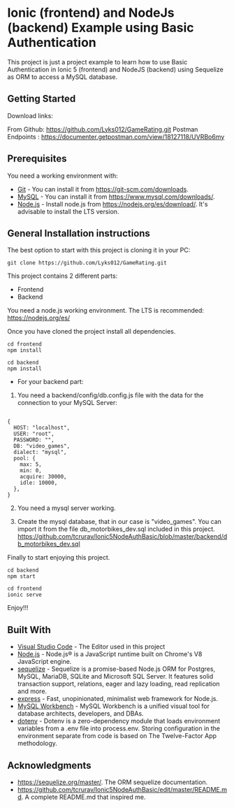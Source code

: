 # Ionic (frontend) and NodeJs (backend) Example using Basic Authentication

This project is just a project example to learn how to use Basic Authentication in Ionic 5 (frontend) and NodeJS (backend) using Sequelize as ORM to access a MySQL database.

## Getting Started

Download links:

From Github: https://github.com/Lyks012/GameRating.git
Postman Endpoints : https://documenter.getpostman.com/view/18127118/UVRBo6my

## Prerequisites

You need a working environment with:

- [Git](https://git-scm.com) - You can install it from https://git-scm.com/downloads.
- [MySQL](https://www.mysql.com) - You can install it from https://www.mysql.com/downloads/.
- [Node.js](https://nodejs.org) - Install node.js from https://nodejs.org/es/download/. It's advisable to install the LTS version.

## General Installation instructions

The best option to start with this project is cloning it in your PC:

```
git clone https://github.com/Lyks012/GameRating.git
```

This project contains 2 different parts:

- Frontend
- Backend

You need a node.js working environment. The LTS is recommended: https://nodejs.org/es/

Once you have cloned the project install all dependencies.

```
cd frontend
npm install

cd backend
npm install
```

- For your backend part:

1. You need a backend/config/db.config.js file with  the data for the connection to your MySQL Server:

```

{
  HOST: "localhost",
  USER: "root",
  PASSWORD: "",
  DB: "video_games",
  dialect: "mysql",
  pool: {
    max: 5,
    min: 0,
    acquire: 30000,
    idle: 10000,
  },
}
```

2. You need a mysql server working.

3. Create the mysql database, that in our case is "video_games". You can import it from the file db_motorbikes_dev.sql included in this project. https://github.com/tcrurav/Ionic5NodeAuthBasic/blob/master/backend/db_motorbikes_dev.sql

Finally to start enjoying this project.

```
cd backend
npm start

cd frontend
ionic serve
```

Enjoy!!!

## Built With

- [Visual Studio Code](https://code.visualstudio.com/) - The Editor used in this project
- [Node.js](https://nodejs.org/) - Node.js® is a JavaScript runtime built on Chrome's V8 JavaScript engine.
- [sequelize](https://sequelize.org/) - Sequelize is a promise-based Node.js ORM for Postgres, MySQL, MariaDB, SQLite and Microsoft SQL Server. It features solid transaction support, relations, eager and lazy loading, read replication and more.
- [express](https://expressjs.com/) - Fast, unopinionated, minimalist web framework for Node.js.
- [MySQL Workbench](https://www.mysql.com/products/workbench/) - MySQL Workbench is a unified visual tool for database architects, developers, and DBAs.
- [dotenv](https://www.npmjs.com/package/dotenv) - Dotenv is a zero-dependency module that loads environment variables from a .env file into process.env. Storing configuration in the environment separate from code is based on The Twelve-Factor App methodology.

## Acknowledgments

- https://sequelize.org/master/. The ORM sequelize documentation.
- https://github.com/tcrurav/Ionic5NodeAuthBasic/edit/master/README.md. A complete README.md that inspired me.
